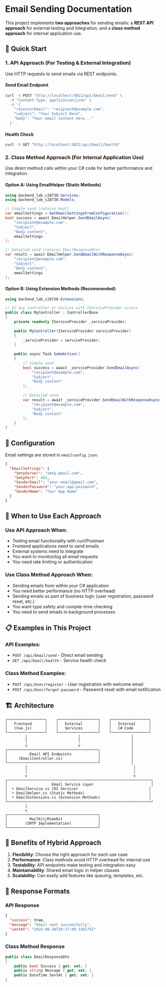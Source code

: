 # Email Sending Documentation

This project implements **two approaches** for sending emails: a **REST API approach** for external testing and integration, and a **class method approach** for internal application use.

## 🚀 Quick Start

### 1. API Approach (For Testing & External Integration)

Use HTTP requests to send emails via REST endpoints.

#### Send Email Endpoint
```bash
curl -X POST "http://localhost:5011/api/Email/send" \
  -H "Content-Type: application/json" \
  -d '{
    "receiverEmail": "recipient@example.com",
    "subject": "Your Subject Here",
    "body": "Your email content here..."
  }'
```

#### Health Check
```bash
curl -X GET "http://localhost:5011/api/Email/health"
```

### 2. Class Method Approach (For Internal Application Use)

Use direct method calls within your C# code for better performance and integration.

#### Option A: Using EmailHelper (Static Methods)
```csharp
using backend_lab_c28730.Services;
using backend_lab_c28730.Models;

// Simple send (returns bool)
var emailSettings = GetEmailSettingsFromConfiguration();
bool success = await EmailHelper.SendEmailAsync(
    "recipient@example.com",
    "Subject",
    "Body content",
    emailSettings
);

// Detailed send (returns EmailResponseDto)
var result = await EmailHelper.SendEmailWithResponseAsync(
    "recipient@example.com",
    "Subject", 
    "Body content",
    emailSettings
);
```

#### Option B: Using Extension Methods (Recommended)
```csharp
using backend_lab_c28730.Extensions;

// In any controller or service with IServiceProvider access
public class MyController : ControllerBase
{
    private readonly IServiceProvider _serviceProvider;
    
    public MyController(IServiceProvider serviceProvider)
    {
        _serviceProvider = serviceProvider;
    }
    
    public async Task SomeAction()
    {
        // Simple send
        bool success = await _serviceProvider.SendEmailAsync(
            "recipient@example.com",
            "Subject",
            "Body content"
        );
        
        // Detailed send
        var result = await _serviceProvider.SendEmailWithResponseAsync(
            "recipient@example.com",
            "Subject",
            "Body content"
        );
    }
}
```

## 📁 Configuration

Email settings are stored in `emailconfig.json`:

```json
{
  "EmailSettings": {
    "SmtpServer": "smtp.gmail.com",
    "SmtpPort": 465,
    "SenderEmail": "your-email@gmail.com",
    "SenderPassword": "your-app-password",
    "SenderName": "Your App Name"
  }
}
```

## 🎯 When to Use Each Approach

### Use API Approach When:
- Testing email functionality with curl/Postman
- Frontend applications need to send emails
- External systems need to integrate
- You want to monitor/log all email requests
- You need rate limiting or authentication

### Use Class Method Approach When:
- Sending emails from within your C# application
- You need better performance (no HTTP overhead)
- Sending emails as part of business logic (user registration, password reset, etc.)
- You want type safety and compile-time checking
- You need to send emails in background processes

## 📋 Examples in This Project

### API Examples:
- `POST /api/Email/send` - Direct email sending
- `GET /api/Email/health` - Service health check

### Class Method Examples:
- `POST /api/User/register` - User registration with welcome email
- `POST /api/User/forgot-password` - Password reset with email notification

## 🏗️ Architecture

```
┌─────────────────┐    ┌──────────────────┐    ┌─────────────────┐
│   Frontend      │    │   External       │    │   Internal      │
│   (Vue.js)      │    │   Services       │    │   C# Code       │
└─────────────────┘    └──────────────────┘    └─────────────────┘
         │                       │                       │
         │                       │                       │
         v                       v                       │
┌─────────────────────────────────────────┐              │
│          Email API Endpoints            │              │
│     (EmailController.cs)                │              │
└─────────────────────────────────────────┘              │
         │                                                │
         │                                                │
         v                                                v
┌─────────────────────────────────────────────────────────────────┐
│                    Email Service Layer                          │
│  • EmailService.cs (DI Service)                                │
│  • EmailHelper.cs (Static Methods)                             │
│  • EmailExtensions.cs (Extension Methods)                      │
└─────────────────────────────────────────────────────────────────┘
         │
         v
┌─────────────────────────────────────────┐
│          MailKit/MimeKit                │
│        (SMTP Implementation)            │
└─────────────────────────────────────────┘
```

## 🔧 Benefits of Hybrid Approach

1. **Flexibility**: Choose the right approach for each use case
2. **Performance**: Class methods avoid HTTP overhead for internal use
3. **Testability**: API endpoints make testing and integration easy
4. **Maintainability**: Shared email logic in helper classes
5. **Scalability**: Can easily add features like queuing, templates, etc.

## 📝 Response Formats

### API Response
```json
{
  "success": true,
  "message": "Email sent successfully",
  "sentAt": "2025-09-28T20:27:09.338175Z"
}
```

### Class Method Response
```csharp
public class EmailResponseDto
{
    public bool Success { get; set; }
    public string Message { get; set; }
    public DateTime SentAt { get; set; }
}
```
